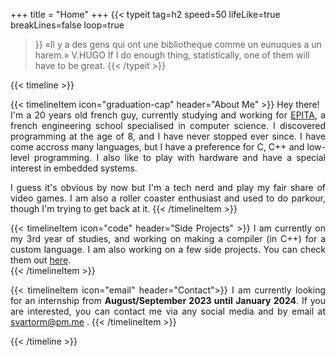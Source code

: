 +++
title = "Home"
+++
{{< typeit
    tag=h2
    speed=50
    lifeLike=true
    breakLines=false
    loop=true
>}} «Il y a des gens qui ont une bibliotheque comme un eunuques a un harem.» V.HUGO
If I do enough thing, statistically, one of them will have to be great.
{{< /typeit >}}

<div style="text-align: justify">

{{< timeline >}}

{{< timelineItem icon="graduation-cap" header="About Me" >}}
Hey there! <br/>
I'm a 20 years old french guy, currently studying and working for <a href="https://www.epita.fr/en/">EPITA</a>, a french engineering school specialised in computer science. I discovered programming at the age of 8, and I have never stopped ever since. I have come accross many languages, but I have a preference for C, C++ and low-level programming. I also like to play with hardware and have a special interest in embedded systems. <br/>

I guess it's obvious by now but I'm a tech nerd and play my fair share of video games. I am also a roller coaster enthusiast and used to do parkour, though I'm trying to get back at it.
{{< /timelineItem >}}

{{< timelineItem icon="code" header="Side Projects" >}}
I am currently on my 3rd year of studies, and working on making a compiler (in C++) for a custom language. I am also working on a few side projects. You can check them out <a href="https//github/Svartorm">here</a>.
 <br/>
{{< /timelineItem >}}

{{< timelineItem icon="email" header="Contact">}}
I am currently looking for an internship from <b class="text-primary-300" >August/September 2023 until January 2024</b>. If you are interested, you can contact me via any social media and by email at
<a href="mailto:svartorm@pm.me">
    svartorm@pm.me
</a>.
{{< /timelineItem >}}

{{< /timeline >}}
</div>